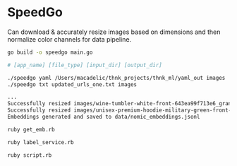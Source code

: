 # SpeedGo

Can download & accurately resize images based on dimensions and then normalize color channels for data pipeline.

```bash
go build -o speedgo main.go
```

```bash
# [app_name] [file_type] [input_dir] [output_dir]

./speedgo yaml /Users/macadelic/thnk_projects/thnk_ml/yaml_out images
./speedgo txt updated_urls_one.txt images
```

```bash
...
Successfully resized images/wine-tumbler-white-front-643ea99f713e6_grande.png
Successfully resized images/unisex-premium-hoodie-military-green-front-6438396c43946_grande.png
Embeddings generated and saved to data/nomic_embeddings.jsonl
```

```bash
ruby get_emb.rb
```

```bash
ruby label_service.rb
```

```bash
ruby script.rb
```
